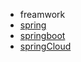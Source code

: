 * freamwork
 * [spring](/求职/面试题/后端题/研发/freamwork/spring.md)
 * [springboot](/求职/面试题/后端题/研发/freamwork/springboot.md)
 * [springCloud](/求职/面试题/后端题/研发/freamwork/springCloud.md)
